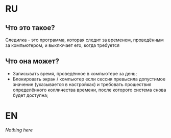 # RU
## Что это такое?
Следилка - это программа, которая следит за временем, проведённым за компьютером, и выключает его, когда требуется

## Что она может?
 - Записывать время, проведённое в компьютере за день;
 - Блокировать экран / компьютер если сессия превысила допустимое значение (указывается в настройках) и требовать прошествия определённого колличества времени, после которого система снова будет доступна;

# EN
*Nothing here*
